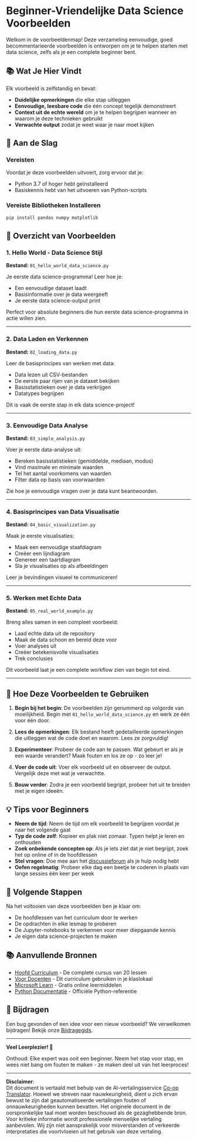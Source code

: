 <!--
CO_OP_TRANSLATOR_METADATA:
{
  "original_hash": "9bef7fd96c8f262339933117d9b3e342",
  "translation_date": "2025-10-03T13:04:19+00:00",
  "source_file": "examples/README.md",
  "language_code": "nl"
}
-->
# Beginner-Vriendelijke Data Science Voorbeelden

Welkom in de voorbeeldenmap! Deze verzameling eenvoudige, goed becommentarieerde voorbeelden is ontworpen om je te helpen starten met data science, zelfs als je een complete beginner bent.

## 📚 Wat Je Hier Vindt

Elk voorbeeld is zelfstandig en bevat:
- **Duidelijke opmerkingen** die elke stap uitleggen
- **Eenvoudige, leesbare code** die één concept tegelijk demonstreert
- **Context uit de echte wereld** om je te helpen begrijpen wanneer en waarom je deze technieken gebruikt
- **Verwachte output** zodat je weet waar je naar moet kijken

## 🚀 Aan de Slag

### Vereisten
Voordat je deze voorbeelden uitvoert, zorg ervoor dat je:
- Python 3.7 of hoger hebt geïnstalleerd
- Basiskennis hebt van het uitvoeren van Python-scripts

### Vereiste Bibliotheken Installeren
```bash
pip install pandas numpy matplotlib
```

## 📖 Overzicht van Voorbeelden

### 1. Hello World - Data Science Stijl
**Bestand:** `01_hello_world_data_science.py`

Je eerste data science-programma! Leer hoe je:
- Een eenvoudige dataset laadt
- Basisinformatie over je data weergeeft
- Je eerste data science-output print

Perfect voor absolute beginners die hun eerste data science-programma in actie willen zien.

---

### 2. Data Laden en Verkennen
**Bestand:** `02_loading_data.py`

Leer de basisprincipes van werken met data:
- Data lezen uit CSV-bestanden
- De eerste paar rijen van je dataset bekijken
- Basisstatistieken over je data verkrijgen
- Datatypes begrijpen

Dit is vaak de eerste stap in elk data science-project!

---

### 3. Eenvoudige Data Analyse
**Bestand:** `03_simple_analysis.py`

Voer je eerste data-analyse uit:
- Bereken basisstatistieken (gemiddelde, mediaan, modus)
- Vind maximale en minimale waarden
- Tel het aantal voorkomens van waarden
- Filter data op basis van voorwaarden

Zie hoe je eenvoudige vragen over je data kunt beantwoorden.

---

### 4. Basisprincipes van Data Visualisatie
**Bestand:** `04_basic_visualization.py`

Maak je eerste visualisaties:
- Maak een eenvoudige staafdiagram
- Creëer een lijndiagram
- Genereer een taartdiagram
- Sla je visualisaties op als afbeeldingen

Leer je bevindingen visueel te communiceren!

---

### 5. Werken met Echte Data
**Bestand:** `05_real_world_example.py`

Breng alles samen in een compleet voorbeeld:
- Laad echte data uit de repository
- Maak de data schoon en bereid deze voor
- Voer analyses uit
- Creëer betekenisvolle visualisaties
- Trek conclusies

Dit voorbeeld laat je een complete workflow zien van begin tot eind.

---

## 🎯 Hoe Deze Voorbeelden te Gebruiken

1. **Begin bij het begin**: De voorbeelden zijn genummerd op volgorde van moeilijkheid. Begin met `01_hello_world_data_science.py` en werk ze één voor één door.

2. **Lees de opmerkingen**: Elk bestand heeft gedetailleerde opmerkingen die uitleggen wat de code doet en waarom. Lees ze zorgvuldig!

3. **Experimenteer**: Probeer de code aan te passen. Wat gebeurt er als je een waarde verandert? Maak fouten en los ze op - zo leer je!

4. **Voer de code uit**: Voer elk voorbeeld uit en observeer de output. Vergelijk deze met wat je verwachtte.

5. **Bouw verder**: Zodra je een voorbeeld begrijpt, probeer het uit te breiden met je eigen ideeën.

## 💡 Tips voor Beginners

- **Neem de tijd**: Neem de tijd om elk voorbeeld te begrijpen voordat je naar het volgende gaat
- **Typ de code zelf**: Kopieer en plak niet zomaar. Typen helpt je leren en onthouden
- **Zoek onbekende concepten op**: Als je iets ziet dat je niet begrijpt, zoek het op online of in de hoofdlessen
- **Stel vragen**: Doe mee aan het [discussieforum](https://github.com/microsoft/Data-Science-For-Beginners/discussions) als je hulp nodig hebt
- **Oefen regelmatig**: Probeer elke dag een beetje te coderen in plaats van lange sessies één keer per week

## 🔗 Volgende Stappen

Na het voltooien van deze voorbeelden ben je klaar om:
- De hoofdlessen van het curriculum door te werken
- De opdrachten in elke lesmap te proberen
- De Jupyter-notebooks te verkennen voor meer diepgaande kennis
- Je eigen data science-projecten te maken

## 📚 Aanvullende Bronnen

- [Hoofd Curriculum](../README.md) - De complete cursus van 20 lessen
- [Voor Docenten](../for-teachers.md) - Dit curriculum gebruiken in je klaslokaal
- [Microsoft Learn](https://docs.microsoft.com/learn/) - Gratis online leermiddelen
- [Python Documentatie](https://docs.python.org/3/) - Officiële Python-referentie

## 🤝 Bijdragen

Een bug gevonden of een idee voor een nieuw voorbeeld? We verwelkomen bijdragen! Bekijk onze [Bijdragegids](../CONTRIBUTING.md).

---

**Veel Leerplezier! 🎉**

Onthoud: Elke expert was ooit een beginner. Neem het stap voor stap, en wees niet bang om fouten te maken - ze maken deel uit van het leerproces!

---

**Disclaimer**:  
Dit document is vertaald met behulp van de AI-vertalingsservice [Co-op Translator](https://github.com/Azure/co-op-translator). Hoewel we streven naar nauwkeurigheid, dient u zich ervan bewust te zijn dat geautomatiseerde vertalingen fouten of onnauwkeurigheden kunnen bevatten. Het originele document in de oorspronkelijke taal moet worden beschouwd als de gezaghebbende bron. Voor kritieke informatie wordt professionele menselijke vertaling aanbevolen. Wij zijn niet aansprakelijk voor misverstanden of verkeerde interpretaties die voortvloeien uit het gebruik van deze vertaling.